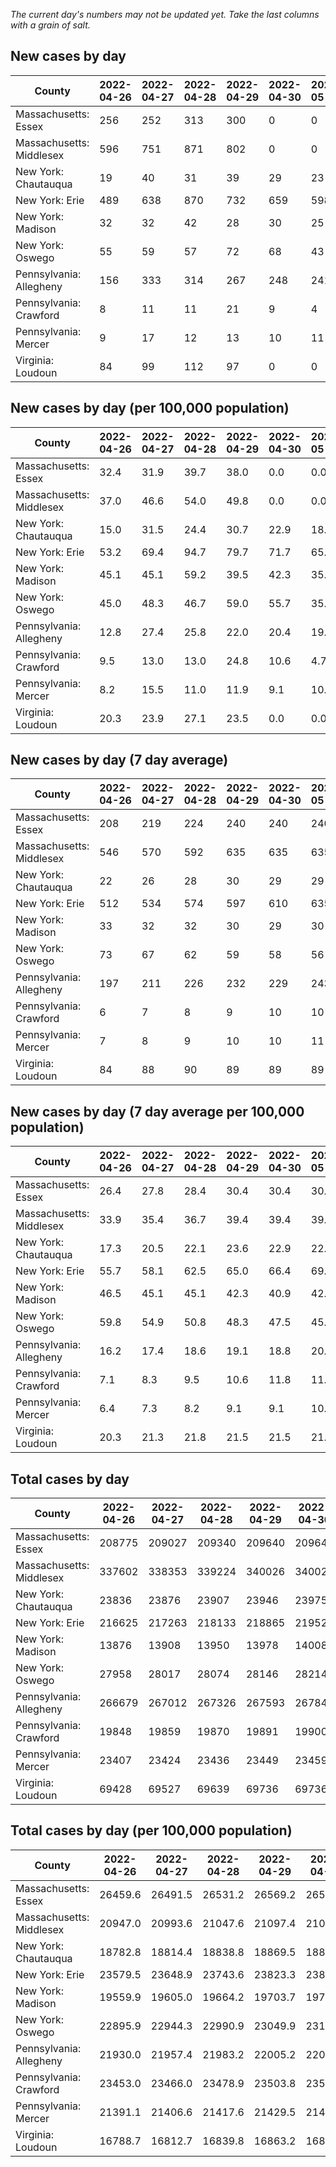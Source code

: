 _The current day's numbers may not be updated yet. Take the last columns with a grain of salt._
## New cases by day

| County | 2022-04-26 | 2022-04-27 | 2022-04-28 | 2022-04-29 | 2022-04-30 | 2022-05-01 | 2022-05-02 |
| --- | --- | --- | --- | --- | --- | --- | --- |
| Massachusetts: Essex | 256 | 252 | 313 | 300 | 0 | 0 | 655 |
| Massachusetts: Middlesex | 596 | 751 | 871 | 802 | 0 | 0 | 1748 |
| New York: Chautauqua | 19 | 40 | 31 | 39 | 29 | 23 | 36 |
| New York: Erie | 489 | 638 | 870 | 732 | 659 | 598 | 382 |
| New York: Madison | 32 | 32 | 42 | 28 | 30 | 25 | 6 |
| New York: Oswego | 55 | 59 | 57 | 72 | 68 | 43 | 32 |
| Pennsylvania: Allegheny | 156 | 333 | 314 | 267 | 248 | 241 | 158 |
| Pennsylvania: Crawford | 8 | 11 | 11 | 21 | 9 | 4 | 5 |
| Pennsylvania: Mercer | 9 | 17 | 12 | 13 | 10 | 11 | 6 |
| Virginia: Loudoun | 84 | 99 | 112 | 97 | 0 | 0 | 303 |

## New cases by day (per 100,000 population)

| County | 2022-04-26 | 2022-04-27 | 2022-04-28 | 2022-04-29 | 2022-04-30 | 2022-05-01 | 2022-05-02 |
| --- | --- | --- | --- | --- | --- | --- | --- |
| Massachusetts: Essex | 32.4 | 31.9 | 39.7 | 38.0 | 0.0 | 0.0 | 83.0 |
| Massachusetts: Middlesex | 37.0 | 46.6 | 54.0 | 49.8 | 0.0 | 0.0 | 108.5 |
| New York: Chautauqua | 15.0 | 31.5 | 24.4 | 30.7 | 22.9 | 18.1 | 28.4 |
| New York: Erie | 53.2 | 69.4 | 94.7 | 79.7 | 71.7 | 65.1 | 41.6 |
| New York: Madison | 45.1 | 45.1 | 59.2 | 39.5 | 42.3 | 35.2 | 8.5 |
| New York: Oswego | 45.0 | 48.3 | 46.7 | 59.0 | 55.7 | 35.2 | 26.2 |
| Pennsylvania: Allegheny | 12.8 | 27.4 | 25.8 | 22.0 | 20.4 | 19.8 | 13.0 |
| Pennsylvania: Crawford | 9.5 | 13.0 | 13.0 | 24.8 | 10.6 | 4.7 | 5.9 |
| Pennsylvania: Mercer | 8.2 | 15.5 | 11.0 | 11.9 | 9.1 | 10.1 | 5.5 |
| Virginia: Loudoun | 20.3 | 23.9 | 27.1 | 23.5 | 0.0 | 0.0 | 73.3 |

## New cases by day (7 day average)

| County | 2022-04-26 | 2022-04-27 | 2022-04-28 | 2022-04-29 | 2022-04-30 | 2022-05-01 | 2022-05-02 |
| --- | --- | --- | --- | --- | --- | --- | --- |
| Massachusetts: Essex | 208 | 219 | 224 | 240 | 240 | 240 | 254 |
| Massachusetts: Middlesex | 546 | 570 | 592 | 635 | 635 | 635 | 681 |
| New York: Chautauqua | 22 | 26 | 28 | 30 | 29 | 29 | 31 |
| New York: Erie | 512 | 534 | 574 | 597 | 610 | 635 | 624 |
| New York: Madison | 33 | 32 | 32 | 30 | 29 | 30 | 28 |
| New York: Oswego | 73 | 67 | 62 | 59 | 58 | 56 | 55 |
| Pennsylvania: Allegheny | 197 | 211 | 226 | 232 | 229 | 243 | 245 |
| Pennsylvania: Crawford | 6 | 7 | 8 | 9 | 10 | 10 | 10 |
| Pennsylvania: Mercer | 7 | 8 | 9 | 10 | 10 | 11 | 11 |
| Virginia: Loudoun | 84 | 88 | 90 | 89 | 89 | 89 | 99 |

## New cases by day (7 day average per 100,000 population)

| County | 2022-04-26 | 2022-04-27 | 2022-04-28 | 2022-04-29 | 2022-04-30 | 2022-05-01 | 2022-05-02 |
| --- | --- | --- | --- | --- | --- | --- | --- |
| Massachusetts: Essex | 26.4 | 27.8 | 28.4 | 30.4 | 30.4 | 30.4 | 32.2 |
| Massachusetts: Middlesex | 33.9 | 35.4 | 36.7 | 39.4 | 39.4 | 39.4 | 42.3 |
| New York: Chautauqua | 17.3 | 20.5 | 22.1 | 23.6 | 22.9 | 22.9 | 24.4 |
| New York: Erie | 55.7 | 58.1 | 62.5 | 65.0 | 66.4 | 69.1 | 67.9 |
| New York: Madison | 46.5 | 45.1 | 45.1 | 42.3 | 40.9 | 42.3 | 39.5 |
| New York: Oswego | 59.8 | 54.9 | 50.8 | 48.3 | 47.5 | 45.9 | 45.0 |
| Pennsylvania: Allegheny | 16.2 | 17.4 | 18.6 | 19.1 | 18.8 | 20.0 | 20.1 |
| Pennsylvania: Crawford | 7.1 | 8.3 | 9.5 | 10.6 | 11.8 | 11.8 | 11.8 |
| Pennsylvania: Mercer | 6.4 | 7.3 | 8.2 | 9.1 | 9.1 | 10.1 | 10.1 |
| Virginia: Loudoun | 20.3 | 21.3 | 21.8 | 21.5 | 21.5 | 21.5 | 23.9 |

## Total cases by day

| County | 2022-04-26 | 2022-04-27 | 2022-04-28 | 2022-04-29 | 2022-04-30 | 2022-05-01 | 2022-05-02 |
| --- | --- | --- | --- | --- | --- | --- | --- |
| Massachusetts: Essex | 208775 | 209027 | 209340 | 209640 | 209640 | 209640 | 210295 |
| Massachusetts: Middlesex | 337602 | 338353 | 339224 | 340026 | 340026 | 340026 | 341774 |
| New York: Chautauqua | 23836 | 23876 | 23907 | 23946 | 23975 | 23998 | 24034 |
| New York: Erie | 216625 | 217263 | 218133 | 218865 | 219524 | 220122 | 220504 |
| New York: Madison | 13876 | 13908 | 13950 | 13978 | 14008 | 14033 | 14039 |
| New York: Oswego | 27958 | 28017 | 28074 | 28146 | 28214 | 28257 | 28289 |
| Pennsylvania: Allegheny | 266679 | 267012 | 267326 | 267593 | 267841 | 268082 | 268240 |
| Pennsylvania: Crawford | 19848 | 19859 | 19870 | 19891 | 19900 | 19904 | 19909 |
| Pennsylvania: Mercer | 23407 | 23424 | 23436 | 23449 | 23459 | 23470 | 23476 |
| Virginia: Loudoun | 69428 | 69527 | 69639 | 69736 | 69736 | 69736 | 70039 |

## Total cases by day (per 100,000 population)

| County | 2022-04-26 | 2022-04-27 | 2022-04-28 | 2022-04-29 | 2022-04-30 | 2022-05-01 | 2022-05-02 |
| --- | --- | --- | --- | --- | --- | --- | --- |
| Massachusetts: Essex | 26459.6 | 26491.5 | 26531.2 | 26569.2 | 26569.2 | 26569.2 | 26652.2 |
| Massachusetts: Middlesex | 20947.0 | 20993.6 | 21047.6 | 21097.4 | 21097.4 | 21097.4 | 21205.8 |
| New York: Chautauqua | 18782.8 | 18814.4 | 18838.8 | 18869.5 | 18892.4 | 18910.5 | 18938.9 |
| New York: Erie | 23579.5 | 23648.9 | 23743.6 | 23823.3 | 23895.0 | 23960.1 | 24001.7 |
| New York: Madison | 19559.9 | 19605.0 | 19664.2 | 19703.7 | 19746.0 | 19781.2 | 19789.7 |
| New York: Oswego | 22895.9 | 22944.3 | 22990.9 | 23049.9 | 23105.6 | 23140.8 | 23167.0 |
| Pennsylvania: Allegheny | 21930.0 | 21957.4 | 21983.2 | 22005.2 | 22025.6 | 22045.4 | 22058.4 |
| Pennsylvania: Crawford | 23453.0 | 23466.0 | 23478.9 | 23503.8 | 23514.4 | 23519.1 | 23525.0 |
| Pennsylvania: Mercer | 21391.1 | 21406.6 | 21417.6 | 21429.5 | 21438.6 | 21448.7 | 21454.2 |
| Virginia: Loudoun | 16788.7 | 16812.7 | 16839.8 | 16863.2 | 16863.2 | 16863.2 | 16936.5 |
